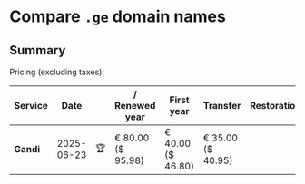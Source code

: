 # Compare `.ge` domain names

## Summary

Pricing (excluding taxes):

| Service | Date |  | / Renewed year | First year | Transfer | Restoration |
|--|--|--|--|--|--|--|
| **Gandi** | 2025-06-23 | 🏆 | € 80.00<br>($ 95.98) | € 40.00<br>($ 46.80) | € 35.00<br>($ 40.95) |  |
